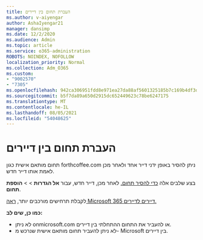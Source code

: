 ```yaml
---
title: העברת תחום בין דיירים
ms.author: v-aiyengar
author: AshaIyengar21
manager: dansimp
ms.date: 12/2/2020
ms.audience: Admin
ms.topic: article
ms.service: o365-administration
ROBOTS: NOINDEX, NOFOLLOW
localization_priority: Normal
ms.collection: Adm_O365
ms.custom:
- "9002570"
- "7305"
ms.openlocfilehash: 942ca306951fdd8e971ea27da88af5601325185b7c169b4df3dfd9e43e1650c5
ms.sourcegitcommit: b5f7da89a650d2915dc652449623c78be6247175
ms.translationtype: MT
ms.contentlocale: he-IL
ms.lasthandoff: 08/05/2021
ms.locfileid: "54048625"
---
```

# <a name="transfer-domain-between-tenants"></a>העברת תחום בין דיירים

תחום מותאם אישית כגון forthcoffee.com ניתן להסיר באופן ידני דייר אחד ולאחר מכן לאמת אותו דייר חדש.

בצע שלבים אלה [כדי להסיר תחום.](https://docs.microsoft.com/microsoft-365/admin/get-help-with-domains/remove-a-domain) לאחר מכן, דייר חדש, עבור **אל הגדרות**  >    >  **הוספת תחום**.

לקבלת תרחישים מורכבים יותר, [ראה Microsoft 365 דיירים לדיירים.](https://docs.microsoft.com/microsoft-365/enterprise/microsoft-365-tenant-to-tenant-migrations)

**כמו כן, שים לב:**
- לא ניתן onmicrosoft.com או להעביר את התחום ההתחלתי בין דיירים.
- לא ניתן להעביר תחום מותאם אישית שנרכש מ- Microsoft בין דיירים.